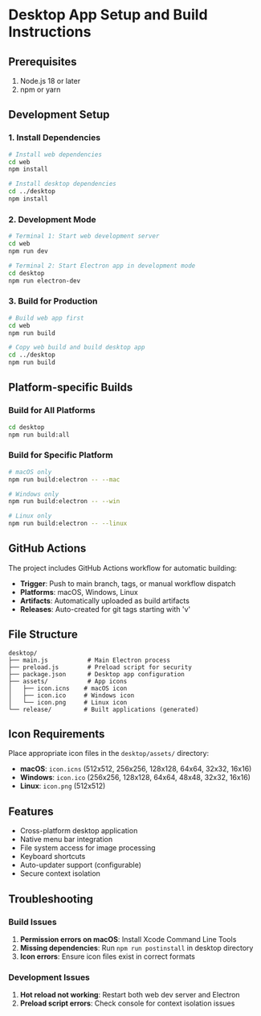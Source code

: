 # Desktop App Setup and Build Instructions

## Prerequisites

1. Node.js 18 or later
2. npm or yarn

## Development Setup

### 1. Install Dependencies

```bash
# Install web dependencies
cd web
npm install

# Install desktop dependencies  
cd ../desktop
npm install
```

### 2. Development Mode

```bash
# Terminal 1: Start web development server
cd web
npm run dev

# Terminal 2: Start Electron app in development mode
cd desktop
npm run electron-dev
```

### 3. Build for Production

```bash
# Build web app first
cd web
npm run build

# Copy web build and build desktop app
cd ../desktop
npm run build
```

## Platform-specific Builds

### Build for All Platforms
```bash
cd desktop
npm run build:all
```

### Build for Specific Platform
```bash
# macOS only
npm run build:electron -- --mac

# Windows only  
npm run build:electron -- --win

# Linux only
npm run build:electron -- --linux
```

## GitHub Actions

The project includes GitHub Actions workflow for automatic building:

- **Trigger**: Push to main branch, tags, or manual workflow dispatch
- **Platforms**: macOS, Windows, Linux
- **Artifacts**: Automatically uploaded as build artifacts
- **Releases**: Auto-created for git tags starting with 'v'

## File Structure

```
desktop/
├── main.js           # Main Electron process
├── preload.js        # Preload script for security
├── package.json      # Desktop app configuration
├── assets/           # App icons
│   ├── icon.icns    # macOS icon
│   ├── icon.ico     # Windows icon
│   └── icon.png     # Linux icon
└── release/         # Built applications (generated)
```

## Icon Requirements

Place appropriate icon files in the `desktop/assets/` directory:

- **macOS**: `icon.icns` (512x512, 256x256, 128x128, 64x64, 32x32, 16x16)
- **Windows**: `icon.ico` (256x256, 128x128, 64x64, 48x48, 32x32, 16x16)  
- **Linux**: `icon.png` (512x512)

## Features

- Cross-platform desktop application
- Native menu bar integration
- File system access for image processing
- Keyboard shortcuts
- Auto-updater support (configurable)
- Secure context isolation

## Troubleshooting

### Build Issues

1. **Permission errors on macOS**: Install Xcode Command Line Tools
2. **Missing dependencies**: Run `npm run postinstall` in desktop directory
3. **Icon errors**: Ensure icon files exist in correct formats

### Development Issues

1. **Hot reload not working**: Restart both web dev server and Electron
2. **Preload script errors**: Check console for context isolation issues
